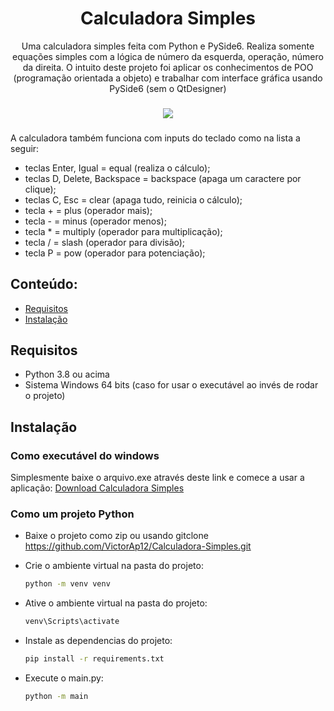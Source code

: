 <h1 align="center">Calculadora Simples</h1>

<div align="center">
Uma calculadora simples feita com Python e PySide6.
Realiza somente equações simples com a lógica de número da esquerda, operação, número da direita.
O intuito deste projeto foi aplicar os conhecimentos de POO (programação orientada a objeto) e trabalhar com interface gráfica usando PySide6 (sem o QtDesigner)
</div>

###

<div align="center">
<img src="https://github.com/VictorAp12/Calculadora-Simples/assets/148372228/516fa824-ca8f-4750-bfaf-05e68c84fcaf" />
</div>

###
A calculadora também funciona com inputs do teclado como na lista a seguir:
- teclas Enter, Igual = equal (realiza o cálculo);
- teclas D, Delete, Backspace = backspace (apaga um caractere por clique);
- teclas C, Esc = clear (apaga tudo, reinicia o cálculo);
- tecla + = plus (operador mais);
- tecla - = minus (operador menos);
- tecla * = multiply (operador para multiplicação);
- tecla / = slash (operador para divisão);
- tecla P = pow (operador para potenciação);


## Conteúdo:
- [Requisitos](#requisitos)
- [Instalação](#instalacao)


## Requisitos
- Python 3.8 ou acima
- Sistema Windows 64 bits (caso for usar o executável ao invés de rodar o projeto)

## Instalação

  ### Como executável do windows

  Simplesmente baixe o arquivo.exe através deste link e comece a usar a aplicação: [Download Calculadora Simples](https://github.com/VictorAp12/Calculadora-Simples/raw/main/Calculadora%20Simples.exe)

  ### Como um projeto Python

  - Baixe o projeto como zip ou usando gitclone https://github.com/VictorAp12/Calculadora-Simples.git

  - Crie o ambiente virtual na pasta do projeto:
    ```bash
    python -m venv venv
    ```

  - Ative o ambiente virtual na pasta do projeto:
    ```bash
    venv\Scripts\activate
    ```

  - Instale as dependencias do projeto:
    ```bash
    pip install -r requirements.txt
    ```

  - Execute o main.py:
    ```bash
    python -m main
    ```
